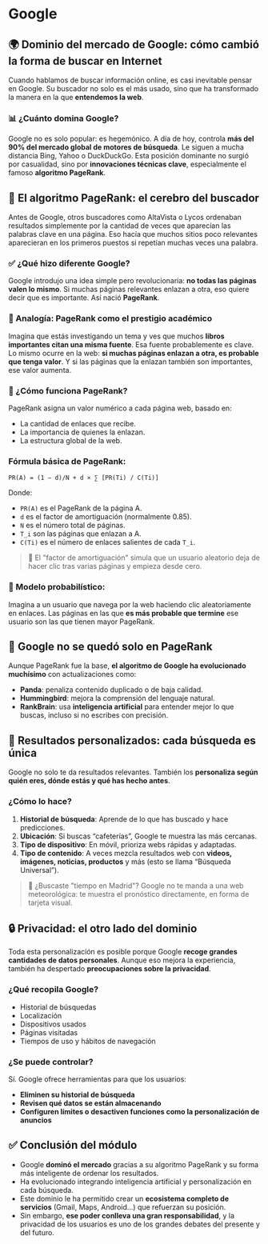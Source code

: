 # Google

## 🌍 **Dominio del mercado de Google: cómo cambió la forma de buscar en Internet**

Cuando hablamos de buscar información online, es casi inevitable pensar en Google. Su buscador no solo es el más usado, sino que ha transformado la manera en la que **entendemos la web**.

### 📊 ¿Cuánto domina Google?

Google no es solo popular: es hegemónico. A día de hoy, controla **más del 90% del mercado global de motores de búsqueda**. Le siguen a mucha distancia Bing, Yahoo o DuckDuckGo. Esta posición dominante no surgió por casualidad, sino por **innovaciones técnicas clave**, especialmente el famoso **algoritmo PageRank**.

## 🔎 **El algoritmo PageRank: el cerebro del buscador**

Antes de Google, otros buscadores como AltaVista o Lycos ordenaban resultados simplemente por la cantidad de veces que aparecían las palabras clave en una página. Eso hacía que muchos sitios poco relevantes aparecieran en los primeros puestos si repetían muchas veces una palabra.

### ✅ ¿Qué hizo diferente Google?

Google introdujo una idea simple pero revolucionaria: **no todas las páginas valen lo mismo**. Si muchas páginas relevantes enlazan a otra, eso quiere decir que es importante. Así nació **PageRank**.

### 🧠 Analogía: PageRank como el prestigio académico

Imagina que estás investigando un tema y ves que muchos **libros importantes citan una misma fuente**. Esa fuente probablemente es clave. Lo mismo ocurre en la web: **si muchas páginas enlazan a otra, es probable que tenga valor**. Y si las páginas que la enlazan también son importantes, ese valor aumenta.

### 🔢 ¿Cómo funciona PageRank?

PageRank asigna un valor numérico a cada página web, basado en:

- La cantidad de enlaces que recibe.
- La importancia de quienes la enlazan.
- La estructura global de la web.

### Fórmula básica de PageRank:

```
PR(A) = (1 − d)/N + d × ∑ [PR(Ti) / C(Ti)]
```

Donde:

- `PR(A)` es el PageRank de la página A.
- `d` es el factor de amortiguación (normalmente 0.85).
- `N` es el número total de páginas.
- `T_i` son las páginas que enlazan a A.
- `C(Ti)` es el número de enlaces salientes de cada `T_i`.

> 📌 El "factor de amortiguación" simula que un usuario aleatorio deja de hacer clic tras varias páginas y empieza desde cero.

### 🧪 Modelo probabilístico:

Imagina a un usuario que navega por la web haciendo clic aleatoriamente en enlaces. Las páginas en las que **es más probable que termine** ese usuario son las que tienen mayor PageRank.

## 🔁 **Google no se quedó solo en PageRank**

Aunque PageRank fue la base, **el algoritmo de Google ha evolucionado muchísimo** con actualizaciones como:

- **Panda**: penaliza contenido duplicado o de baja calidad.
- **Hummingbird**: mejora la comprensión del lenguaje natural.
- **RankBrain**: usa **inteligencia artificial** para entender mejor lo que buscas, incluso si no escribes con precisión.

## 🧠 **Resultados personalizados: cada búsqueda es única**

Google no solo te da resultados relevantes. También los **personaliza según quién eres, dónde estás y qué has hecho antes**.

### ¿Cómo lo hace?

1. **Historial de búsqueda**: Aprende de lo que has buscado y hace predicciones.
2. **Ubicación**: Si buscas “cafeterías”, Google te muestra las más cercanas.
3. **Tipo de dispositivo**: En móvil, prioriza webs rápidas y adaptadas.
4. **Tipo de contenido**: A veces mezcla resultados web con **videos, imágenes, noticias, productos** y más (esto se llama “Búsqueda Universal”).

> 📌 ¿Buscaste "tiempo en Madrid"? Google no te manda a una web meteorológica: te muestra el pronóstico directamente, en forma de tarjeta visual.

## 🔒 **Privacidad: el otro lado del dominio**

Toda esta personalización es posible porque Google **recoge grandes cantidades de datos personales**. Aunque eso mejora la experiencia, también ha despertado **preocupaciones sobre la privacidad**.

### ¿Qué recopila Google?

- Historial de búsquedas
- Localización
- Dispositivos usados
- Páginas visitadas
- Tiempos de uso y hábitos de navegación

### ¿Se puede controlar?

Sí. Google ofrece herramientas para que los usuarios:

- **Eliminen su historial de búsqueda**
- **Revisen qué datos se están almacenando**
- **Configuren límites o desactiven funciones como la personalización de anuncios**

## ✅ **Conclusión del módulo**

- Google **dominó el mercado** gracias a su algoritmo PageRank y su forma más inteligente de ordenar los resultados.
- Ha evolucionado integrando inteligencia artificial y personalización en cada búsqueda.
- Este dominio le ha permitido crear un **ecosistema completo de servicios** (Gmail, Maps, Android...) que refuerzan su posición.
- Sin embargo, **ese poder conlleva una gran responsabilidad**, y la privacidad de los usuarios es uno de los grandes debates del presente y del futuro.
